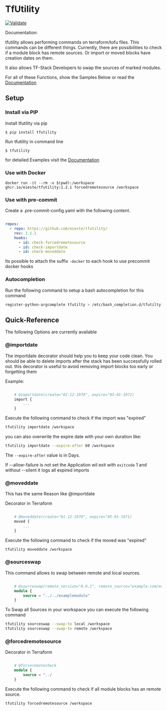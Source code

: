 # TfUtility

[![Validate](https://github.com/eieste/tfutility/actions/workflows/validate.yml/badge.svg)](https://github.com/eieste/tfutility/actions/workflows/validate.yml)


Documentation:

tfutility allows performing commands on terraform/tofu files.
This commands can be different things. Currently, there are possibilities to check if a module block has remote sources.
Or  import or moved blocks have creation dates on them.

It also allows TF-Stack Developers to swap the sources of marked modules.

For all of these Functions, show the Samples Below or read the [Documentation](https://eieste.github.io/tfutility/)



## Setup

### Install via PIP

Install tfutility via pip

```
$ pip install tfutility
```
Run tfutility in command line
```
$ tfutility
```
for detailed Examples visit the [Documentation](https://eieste.github.io/tfutility/)

### Use with Docker
```
docker run -it --rm -v $(pwd):/workspace ghcr.io/eieste/tfutility:1.2.1 forcedremotesource /workspace
```

### Use with pre-commit


Create a .pre-commit-config.yaml with the following content.
```yaml

repos:
  - repo: https://github.com/eieste/tfutility/
    rev: 1.1.1
    hooks:
      - id: check-forcedremotesource
      - id: check-importdate
      - id: check-moveddate

```

Its possible to attach the suffix `-docker` to each hook to use precommit docker hooks


### Autocompletion

Run the following command to setup a bash autocompletion for this command

```bash
register-python-argcomplete tfutilty > /etc/bash_completion.d/tfutilty
```

## Quick-Reference

The following Options are currently available

### @importdate

The importdate decorator should help you to keep your code clean.
You should be able to delete imports after the stack has been successfully rolled out. this decorator is useful to avoid removing import blocks too early or forgetting them

Example:
```terraform

    # @importdate(create="01-12-1970", expire="05-01-1971)
    import {
        ...
    }

```

Execute the following command to check if the import was "expired"
```bash
tfutility importdate /workspace
```

you can also overwrite the expire date with your own duration like:
```bash
tfutility importdate --expire-after 60 /workspace
```
The `--expire-after` value is in Days.

If --allow-failure is not set the Application wil exit with `exitcode` 1
and without --silent it logs all expired imports


### @moveddate

This has the same Reason like @importdate

Decorator in Terraform

```terraform

    # @moveddate(create="01-12-1970", expire="05-01-1971)
    moved {
        ...
    }

```

Execute the following command to check if the moved was "expired"
```bash
tfutility moveddate /workspace
```


### @sourceswap

This command allows to swap between remote and local sources.

```terraform

    # @sourceswap(remote_version="0.0.1", remote_source="example.com/examplemodule/local", source="../../examplemodule")
    module {
        source = "../../examplemodule"
    }

```

To Swap all Sources in your workspace you can execute the following command

```bash
tfutility sourceswap --swap-to local /workspace
tfutility sourceswap --swap-to remote /workspace
```



### @forcedremotesource


Decorator in Terraform

```terraform

    # @forceremotecheck
    module {
        source = "../
    }

```

Execute the following command to check if all module blocks has an remote source.
```bash
tfutility forcedremotesource /workspace
```
